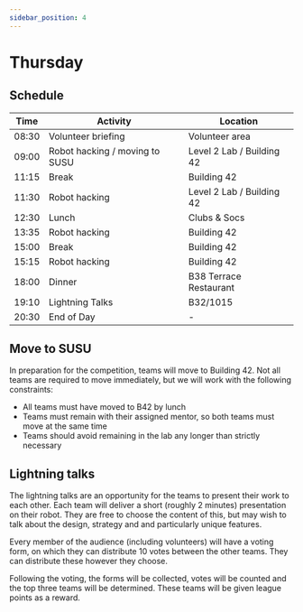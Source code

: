 ```yaml
---
sidebar_position: 4
---
```


# Thursday

## Schedule

| Time  | Activity                       | Location                  |
| ----- | ------------------------------ | ------------------------- |
| 08:30 | Volunteer briefing             | Volunteer area            |
| 09:00 | Robot hacking / moving to SUSU | Level 2 Lab / Building 42 |
| 11:15 | Break                          | Building 42               |
| 11:30 | Robot hacking                  | Level 2 Lab / Building 42 |
| 12:30 | Lunch                          | Clubs & Socs              |
| 13:35 | Robot hacking                  | Building 42               |
| 15:00 | Break                          | Building 42               |
| 15:15 | Robot hacking                  | Building 42               |
| 18:00 | Dinner                         | B38 Terrace Restaurant    |
| 19:10 | Lightning Talks                | B32/1015                  |
| 20:30 | End of Day                     | -                         |

## Move to SUSU

In preparation for the competition, teams will move to Building 42.
Not all teams are required to move immediately, but we will work with the following constraints:

-   All teams must have moved to B42 by lunch
-   Teams must remain with their assigned mentor, so both teams must move at the same time
-   Teams should avoid remaining in the lab any longer than strictly necessary

## Lightning talks

The lightning talks are an opportunity for the teams to present their work to each other.
Each team will deliver a short (roughly 2 minutes) presentation on their robot. They are free
to choose the content of this, but may wish to talk about the design, strategy and and particularly
unique features.

Every member of the audience (including volunteers) will have a voting form, on which they can distribute
10 votes between the other teams. They can distribute these however they choose.

Following the voting, the forms will be collected, votes will be counted and the top three teams will be determined.
These teams will be given league points as a reward.

